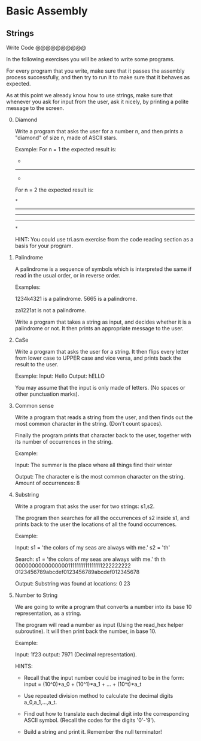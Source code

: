 Basic Assembly
================

Strings
-------

Write Code
@@@@@@@@@@

In the following exercises you will be asked to write some programs.

For every program that you write, make sure that it passes the assembly
process successfully, and then try to run it to make sure that it behaves as
expected.

As at this point we already know how to use strings, make sure that whenever you
ask for input from the user, ask it nicely, by printing a polite message to the
screen.


0.  Diamond

    Write a program that asks the user for a number n, and then prints a
    "diamond" of size n, made of ASCII stars.

    Example:
      For n = 1 the expected result is:

       *
      ***
       *

      For n = 2 the expected result is:

        *
       ***
      *****
       ***
        *

    HINT: You could use tri.asm exercise from the code reading section as a
    basis for your program.


1.  Palindrome

    A palindrome is a sequence of symbols which is interpreted the same if read in
    the usual order, or in reverse order.
    
    Examples:

      1234k4321   is a palindrome.
      5665        is a palindrome.

      za1221at    is not a palindrome.


    Write a program that takes a string as input, and decides whether it is a
    palindrome or not. It then prints an appropriate message to the user.


2.  CaSe
    
    Write a program that asks the user for a string. It then flips every letter
    from lower case to UPPER case and vice versa, and prints back the result to the
    user.

    Example:
      Input:  Hello
      Output: hELLO

    You may assume that the input is only made of letters. (No spaces or
    other punctuation marks).


3.  Common sense

    Write a program that reads a string from the user, and then finds out the
    most common character in the string. (Don't count spaces).
    
    Finally the program prints that character back to the user, together with
    its number of occurrences in the string.
    
    Example:

      Input:  The summer is the place where all things find their winter

      Output: The character e is the most common character on the string.
              Amount of occurrences: 8


4.  Substring

    Write a program that asks the user for two strings: s1,s2. 
    
    The program then searches for all the occurrences of s2 inside s1, and prints
    back to the user the locations of all the found occurrences.

    Example:
      
      Input:  s1 = 'the colors of my seas are always with me.'
              s2 = 'th'

      Search: s1 = 'the colors of my seas are always with me.'
                    th                                 th
                    00000000000000001111111111111111222222222
                    0123456789abcdef0123456789abcdef012345678

      Output: Substring was found at locations:
              0
              23


5.  Number to String

    We are going to write a program that converts a number into its base 10
    representation, as a string.

    The program will read a number as input (Using the read_hex helper
    subroutine). It will then print back the number, in base 10.

    Example:
      
      Input:  1f23
      output: 7971 (Decimal representation).

    HINTS:
      - Recall that the input number could be imagined to be in the form:
        input = (10^0)*a_0 + (10^1)*a_1 + ... + (10^t)*a_t

      - Use repeated division method to calculate the decimal digits
        a_0,a_1,...,a_t.

      - Find out how to translate each decimal digit into the corresponding
        ASCII symbol. (Recall the codes for the digits '0'-'9').

      - Build a string and print it. Remember the null terminator!
